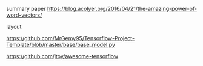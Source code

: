 summary paper
https://blog.acolyer.org/2016/04/21/the-amazing-power-of-word-vectors/


layout

https://github.com/MrGemy95/Tensorflow-Project-Template/blob/master/base/base_model.py

https://github.com/jtoy/awesome-tensorflow

